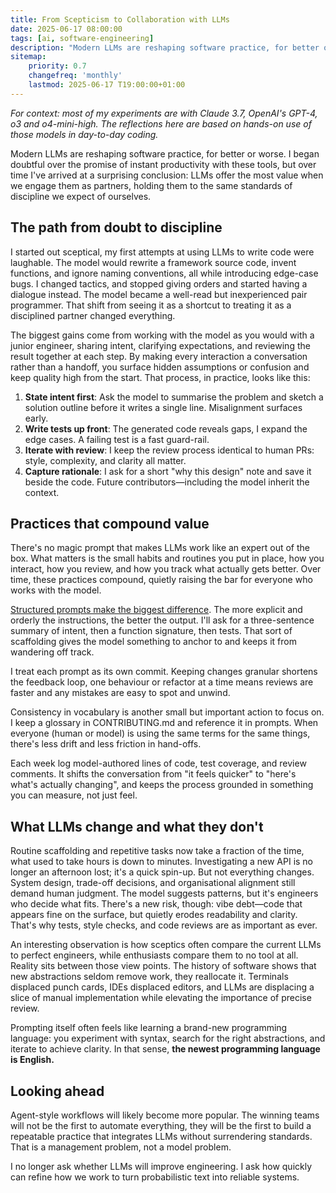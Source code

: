 ```yaml
---
title: From Scepticism to Collaboration with LLMs
date: 2025-06-17 08:00:00
tags: [ai, software-engineering]
description: "Modern LLMs are reshaping software practice, for better or worse. I began doubtful about the promise of instant productivity, but over time, I've arrived at a surprising conclusion: LLMs offer the most value when we engage them as partners, holding them to the same standards of discipline we expect of ourselves."
sitemap:
    priority: 0.7
    changefreq: 'monthly'
    lastmod: 2025-06-17 T19:00:00+01:00
---
```


_For context: most of my experiments are with Claude 3.7, OpenAI's GPT-4, o3 and o4-mini-high. The reflections here are based on hands-on use of those models in day-to-day coding._

Modern LLMs are reshaping software practice, for better or worse. I began doubtful over the promise of instant productivity with these tools, but over time I've arrived at a surprising conclusion: LLMs offer the most value when we engage them as partners, holding them to the same standards of discipline we expect of ourselves.

## The path from doubt to discipline

I started out sceptical, my first attempts at using LLMs to write code were laughable. The model would rewrite a framework source code, invent functions, and ignore naming conventions, all while introducing edge-case bugs. I changed tactics, and stopped giving orders and started having a dialogue instead. The model became a well-read but inexperienced pair programmer. That shift from seeing it as a shortcut to treating it as a disciplined partner changed everything.

The biggest gains come from working with the model as you would with a junior engineer, sharing intent, clarifying expectations, and reviewing the result together at each step. By making every interaction a conversation rather than a handoff, you surface hidden assumptions or confusion and keep quality high from the start. That process, in practice, looks like this:

1. **State intent first**: Ask the model to summarise the problem and sketch a solution outline before it writes a single line. Misalignment surfaces early.
2. **Write tests up front**: The generated code reveals gaps, I expand the edge cases. A failing test is a fast guard-rail.
3. **Iterate with review**: I keep the review process identical to human PRs: style, complexity, and clarity all matter.
4. **Capture rationale**: I ask for a short "why this design" note and save it beside the code. Future contributors—including the model inherit the context.

## Practices that compound value

There's no magic prompt that makes LLMs work like an expert out of the box. What matters is the small habits and routines you put in place, how you interact, how you review, and how you track what actually gets better. Over time, these practices compound, quietly raising the bar for everyone who works with the model.

[Structured prompts make the biggest difference](/improve-llm-prompting). The more explicit and orderly the instructions, the better the output. I'll ask for a three-sentence summary of intent, then a function signature, then tests. That sort of scaffolding gives the model something to anchor to and keeps it from wandering off track.

I treat each prompt as its own commit. Keeping changes granular shortens the feedback loop, one behaviour or refactor at a time means reviews are faster and any mistakes are easy to spot and unwind.

Consistency in vocabulary is another small but important action to focus on. I keep a glossary in CONTRIBUTING.md and reference it in prompts. When everyone (human or model) is using the same terms for the same things, there's less drift and less friction in hand-offs.

Each week log model-authored lines of code, test coverage, and review comments. It shifts the conversation from "it feels quicker" to "here's what's actually changing", and keeps the process grounded in something you can measure, not just feel.

## What LLMs change and what they don't

Routine scaffolding and repetitive tasks now take a fraction of the time, what used to take hours is down to minutes. Investigating a new API is no longer an afternoon lost; it's a quick spin-up.
But not everything changes. System design, trade-off decisions, and organisational alignment still demand human judgment. The model suggests patterns, but it's engineers who decide what fits.
There's a new risk, though: vibe debt—code that appears fine on the surface, but quietly erodes readability and clarity. That's why tests, style checks, and code reviews are as important as ever.

An interesting observation is how sceptics often compare the current LLMs to perfect engineers, while enthusiasts compare them to no tool at all. Reality sits between those view points. The history of software shows that new abstractions seldom remove work, they reallocate it. Terminals displaced punch cards, IDEs displaced editors, and LLMs are displacing a slice of manual implementation while elevating the importance of precise review.

Prompting itself often feels like learning a brand-new programming language: you experiment with syntax, search for the right abstractions, and iterate to achieve clarity. In that sense, **the newest programming language is English.**

## Looking ahead

Agent-style workflows will likely become more popular. The winning teams will not be the first to automate everything, they will be the first to build a repeatable practice that integrates LLMs without surrendering standards. That is a management problem, not a model problem.

I no longer ask whether LLMs will improve engineering. I ask how quickly can refine how we work to turn probabilistic text into reliable systems.
